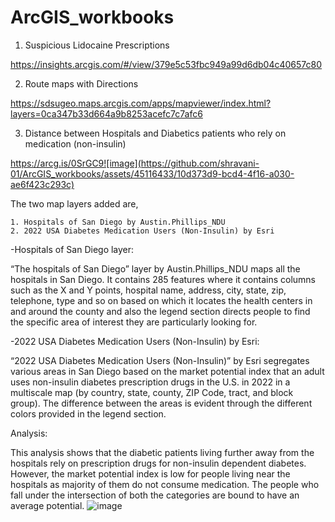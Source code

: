 # ArcGIS_workbooks

1. Suspicious Lidocaine Prescriptions

https://insights.arcgis.com/#/view/379e5c53fbc949a99d6db04c40657c80

2. Route maps with Directions

https://sdsugeo.maps.arcgis.com/apps/mapviewer/index.html?layers=0ca347b33d664a9b8253acefc7c7afc6

3. Distance between Hospitals and Diabetics patients who rely on medication (non-insulin)
   
https://arcg.is/0SrGC9![image](https://github.com/shravani-01/ArcGIS_workbooks/assets/45116433/10d373d9-bcd4-4f16-a030-ae6f423c293c)

The two map layers added are,

	1. Hospitals of San Diego by Austin.Phillips_NDU
	2. 2022 USA Diabetes Medication Users (Non-Insulin) by Esri

-Hospitals of San Diego layer:

“The hospitals of San Diego” layer by Austin.Phillips_NDU maps all the hospitals in San Diego. It contains 285 features where it contains columns such as the X and Y points, hospital name, address, city, state, zip, telephone, type and so on based on which it locates the health centers in and around the county and also the legend section directs people to find the specific area of interest they are particularly looking for.

-2022 USA Diabetes Medication Users (Non-Insulin) by Esri: 


“2022 USA Diabetes Medication Users (Non-Insulin)” by Esri segregates various areas in San Diego based on the market potential index that an adult uses non-insulin diabetes prescription drugs in the U.S. in 2022 in a multiscale map (by country, state, county, ZIP Code, tract, and block group). The difference between the areas is evident through the different colors provided in the legend section.

Analysis: 

This analysis shows that the diabetic patients living further away from the hospitals rely on prescription drugs for non-insulin dependent diabetes. However, the market potential index is low for people living near the hospitals as majority of them do not consume medication.  The people who fall under the intersection of both the categories are bound to have an average potential.
![image](https://github.com/shravani-01/ArcGIS_workbooks/assets/45116433/53eacafe-1080-4c16-a346-dfb97f93aff2)


